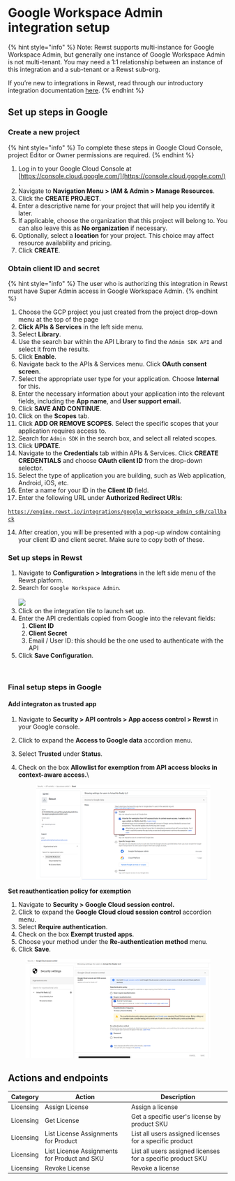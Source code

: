 # Google Workspace Admin integration setup

{% hint style="info" %}
Note: Rewst supports multi-instance for Google Workspace Admin, but generally one instance of Google Workspace Admin is not multi-tenant. You may need a 1:1 relationship between an instance of this integration and a sub-tenant or a Rewst sub-org.

If you’re new to integrations in Rewst, read through our introductory integration documentation [here](https://docs.rewst.help/documentation/integrations).
{% endhint %}



## **Set up steps in Google**

### **Create a new project**

{% hint style="info" %}
To complete these steps in Google Cloud Console, project Editor or Owner permissions are required.
{% endhint %}

1. Log in to your Google Cloud Console at [https://console.cloud.google.com/](https://console.cloud.google.com/) .&#x20;
2. Navigate to **Navigation Menu > IAM & Admin > Manage Resources**.
3. Click the **CREATE PROJECT**.
4. Enter a descriptive name for your project that will help you identify it later.
5. If applicable, choose the organization that this project will belong to. You can also leave this as **No organization** if necessary.
6. Optionally, select a **location** for your project. This choice may affect resource availability and pricing.
7. Click **CREATE**.

### Obtain client ID and secret

{% hint style="info" %}
The user who is authorizing this integration in Rewst must have Super Admin access in Google Workspace Admin.
{% endhint %}

1. Choose the GCP project you just created from the project drop-down menu at the top of the page
2. **Click APIs & Services** in the left side menu.&#x20;
3. Select **Library**.
4. Use the search bar within the API Library to find the `Admin SDK API` and select it from the results.
5. Click **Enable**.
6. Navigate back to the APIs & Services menu. Click **OAuth consent screen**.
7. Select the appropriate user type for your application. Choose **Internal** for this.
8. Enter the necessary information about your application into the relevant fields, including the **App name**, and **User support email.**
9. Click **SAVE AND CONTINUE**.
10. Click on the **Scopes** tab.
11. Click **ADD OR REMOVE SCOPES**. Select the specific scopes that your application requires access to.
12. Search for `Admin SDK` in the search box, and select all related scopes.
13. Click **UPDATE**.
14. Navigate to the **Credentials** tab within APIs & Services. Click **CREATE CREDENTIALS** and choose **OAuth client ID** from the drop-down selector.
15. Select the type of application you are building, such as Web application, Android, iOS, etc.
16. Enter a name for your ID in the **Client ID** field.
17. Enter the following URL under **Authorized Redirect URIs**:

[`https://engine.rewst.io/integrations/google_workspace_admin_sdk/callback`](https://engine.rewst.io/integrations/google_workspace_admin_sdk/callback)

14. After creation, you will be presented with a pop-up window containing your client ID and client secret. Make sure to copy both of these.

### Set up steps in Rewst

1. Navigate to **Configuration > Integrations** in the left side menu of the Rewst platform.
2. Search for `Google Workspace Admin`.\
   \
   ![](<../../../../../../.gitbook/assets/Screenshot 2025-04-17 at 3.34.50 PM.png>)
3. Click on the integration tile to launch set up.
4. Enter the API credentials copied from Google into the relevant fields:
   1. **Client ID**
   2. **Client Secret**
   3. Email / User ID: this should be the one used to authenticate with the API
5. Click **Save Configuration**.

<figure><img src="../../../../../../.gitbook/assets/Screenshot 2025-04-17 at 3.51.49 PM.png" alt=""><figcaption></figcaption></figure>

### Final setup steps in Google

#### Add integraton as trusted app

1. Navigate to **Security > API controls > App access control > Rewst** in your Google console.
2. Click to expand the **Access to Google data** accordion menu.
3. Select **Trusted** under **Status**.
4.  Check on the box **Allowlist for exemption from API access blocks in context-aware access.**\


    <figure><img src="../../../../../../.gitbook/assets/image (3).png" alt=""><figcaption></figcaption></figure>

**Set reauthentication policy for exemption**

1. Navigate to **Security > Google Cloud session control.**
2. Click to expand the **Google Cloud cloud session control** accordion menu.
3. Select **Require authentication**.
4. Check on the box **Exempt trusted apps**.
5. Choose your method under the **Re-authentication method** menu.
6. Click **Save**.

<figure><img src="../../../../../../.gitbook/assets/image (1) (1).png" alt=""><figcaption></figcaption></figure>

## Actions and endpoints

| Category  | Action                                       | Description                                                 |
| --------- | -------------------------------------------- | ----------------------------------------------------------- |
| Licensing | Assign License                               | Assign a license                                            |
| Licensing | Get License                                  | Get a specific user's license by product SKU                |
| Licensing | List License Assignments for Product         | List all users assigned licenses for a specific product     |
| Licensing | List License Assignments for Product and SKU | List all users assigned licenses for a specific product SKU |
| Licensing | Revoke License                               | Revoke a license                                            |
